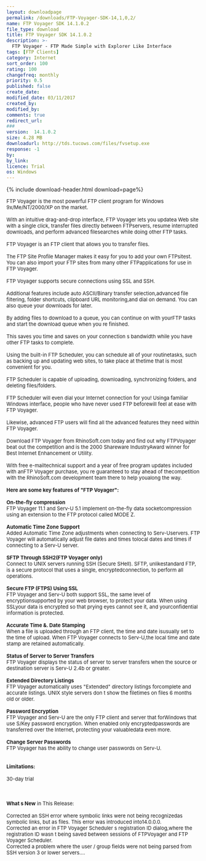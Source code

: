 ```yaml
---
layout: downloadpage
permalink: /downloads/FTP-Voyager-SDK-14,1,0,2/
name: FTP Voyager SDK 14.1.0.2
file_type: download
title: FTP Voyager SDK 14.1.0.2
description: >-
  FTP Voyager - FTP Made Simple with Explorer Like Interface
tags: [FTP Clients]
category: Internet
sort_order: 100
rating: 100
changefreq: monthly
priority: 0.5
published: false
create_date: 
modified_date: 03/11/2017
created_by: 
modified_by: 
comments: true
redirect_url: 
### 
version:  14.1.0.2
size: 4.28 MB
downloadurl: http://tds.tucows.com/files/fvsetup.exe
response: -1
by: 
by_link: 
licence: Trial 
os: Windows
---
```


{% include download-header.html download=page%}

<p style="fix-download-text !important">
<p><font size="2">FTP Voyager is the most powerful FTP client program for Windows 9x/Me/NT/2000/XP on the market. <br />
<br />
With an intuitive drag-and-drop interface, FTP Voyager lets you updatea Web site with a single click, transfer files directly between FTPservers, resume interrupted downloads, and perform advanced filesearches while doing other FTP tasks. <br />
<br />
FTP Voyager is an FTP client that allows you to transfer files.<br />
<br />
The FTP Site Profile Manager makes it easy for you to add your own FTPsitest. You can also import your FTP sites from many other FTPapplications for use in FTP Voyager. <br />
<br />
FTP Voyager supports secure connections using SSL and SSH. <br />
<br />
Additional features include auto ASCII/Binary transfer selection,advanced file filtering, folder shortcuts, clipboard URL monitoring,and dial on demand. You can also queue your downloads for later. <br />
<br />
By adding files to download to a queue, you can continue on with yourFTP tasks and start the download queue when you re finished. <br />
<br />
This saves you time and saves on your connection s bandwidth while you have other FTP tasks to complete. <br />
<br />
Using the built-in FTP Scheduler, you can schedule all of your routinetasks, such as backing up and updating web sites, to take place at thetime that is most convenient for you. <br />
<br />
FTP Scheduler is capable of uploading, downloading, synchronizing folders, and deleting files/folders. <br />
<br />
FTP Scheduler will even dial your Internet connection for you! Usinga familiar Windows interface, people who have never used FTP beforewill feel at ease with FTP Voyager. <br />
<br />
Likewise, advanced FTP users will find all the advanced features they need within FTP Voyager. <br />
<br />
Download FTP Voyager from RhinoSoft.com today and find out why FTPVoyager beat out the competition and is the 2000 Shareware IndustryAward winner for Best Internet Enhancement or Utility. <br />
<br />
With free </font><font size="2">e-mail</font></a><font size="2">technical support and a year of free program updates included with anFTP Voyager purchase, you re guaranteed to stay ahead of thecompetition with the RhinoSoft.com development team there to help youalong the way.<br />
<br />
<span><strong>Here are some key features of "FTP Voyager":</strong></span><br />
<br />
<strong>On-the-fly compression</strong><br />
FTP Voyager 11.1 and Serv-U 5.1 implement on-the-fly data socketcompression using an extension to the FTP protocol called MODE Z.<br />
<br />
<strong>Automatic Time Zone Support</strong><br />
Added Automatic Time Zone adjustments when connecting to Serv-Uservers. FTP Voyager will automatically adjust file dates and times tolocal dates and times if connecting to a Serv-U server.<br />
<br />
<strong>SFTP Through SSH2(FTP Voyager only)</strong><br />
Connect to UNIX servers running SSH (Secure SHell). SFTP, unlikestandard FTP, is a secure protocol that uses a single, encryptedconnection, to perform all operations.<br />
<br />
<strong>Secure FTP (FTPS) Using SSL</strong><br />
FTP Voyager and Serv-U both support SSL, the same level of encryptionsupported by your web browser, to protect your data. When using SSLyour data is encrypted so that prying eyes cannot see it, and yourconfidential information is protected.<br />
<br />
<strong>Accurate Time &amp;. Date Stamping</strong><br />
When a file is uploaded through an FTP client, the time and date isusually set to the time of upload. When FTP Voyager connects to Serv-U,the local time and date stamp are retained automatically. <br />
<br />
<strong>Status of Server to Server Transfers </strong><br />
FTP Voyager displays the status of server to server transfers when the source or destination server is Serv-U 2.4b or greater.<br />
<br />
<strong>Extended Directory Listings </strong><br />
FTP Voyager automatically uses "Extended" directory listings forcomplete and accurate listings. UNIX style servers don t show the filetimes on files 6 months old or older. <br />
<br />
<strong>Password Encryption</strong><br />
FTP Voyager and Serv-U are the only FTP client and server that forWindows that use S/Key password encryption. When enabled only encryptedpasswords are transferred over the Internet, protecting your valuabledata even more.<br />
<br />
<strong>Change Server Passwords </strong><br />
FTP Voyager has the ability to change user passwords on Serv-U.<br />
<br />
<br />
<span><strong>Limitations:</strong></span><br />
<br />
30-day trial<br />
</font></p>
<div class="celltext_big"><br />
<br />
<font size="2"><strong>What s New</strong> in This Release:<br />
<br />
Corrected an SSH error where symbolic links were not being recognizedas symbolic links, but as files. This error was introduced into14.0.0.0. <br />
Corrected an error in FTP Voyager Scheduler s registration ID dialog,where the registration ID wasn t being saved between sessions of FTPVoyager and FTP Voyager Scheduler. <br />
Corrected a problem where the user / group fields were not being parsed from SSH version 3 or lower servers....</font></div></p>
